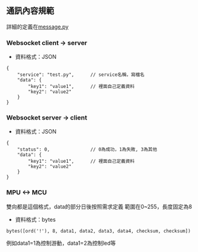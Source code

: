 ## 通訊內容規範
詳細的定義在[message.py](main/communication/message.py)
### Websocket client -> server
- 資料格式：JSON
```
{
    "service": "test.py",      // service名稱，寫檔名
    "data": {
        "key1": "value1",      // 裡面自己定義資料
        "key2": "value2"
    }
}
```

### Websocket server -> client
- 資料格式：JSON
```
{
    "status": 0,               // 0為成功，1為失敗, 3為其他
    "data": {
        "key1": "value1",      // 裡面自己定義資料
        "key2": "value2"
    }
}
```

### MPU <-> MCU
雙向都是這個格式，data的部分日後按照需求定義
範圍在0~255，長度固定為8
- 資料格式：bytes
```
bytes([ord('!'), 8, data1, data2, data3, data4, checksum, checksum])
```
例如data1=1為控制游動，data1=2為控制led等